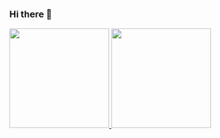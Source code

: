 ### Hi there 👋

<div>
  <a href="https://github.com/JC-JoaoC">
    <img height="180em" src="https://github-readme-stats.vercel.app/api/top-langs/?username=jc-joaoc&layout=compact&langs_count=7&theme=dark"/>
    <img height="180em" src="https://github-readme-stats.vercel.app/api?username=JC-JoaoC&show_icons=true&theme=dark&include_all_commits=true&count_private=true"/>
  </a>
</div>
